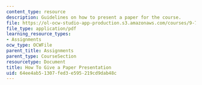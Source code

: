 ```yaml
---
content_type: resource
description: Guidelines on how to present a paper for the course.
file: https://ol-ocw-studio-app-production.s3.amazonaws.com/courses/9-71-functional-mri-of-high-level-vision-fall-2007/64ee4ab51307fed3e595219cd9dab48c_presentingpaper.pdf
file_type: application/pdf
learning_resource_types:
- Assignments
ocw_type: OCWFile
parent_title: Assignments
parent_type: CourseSection
resourcetype: Document
title: How To Give a Paper Presentation
uid: 64ee4ab5-1307-fed3-e595-219cd9dab48c
---
```

